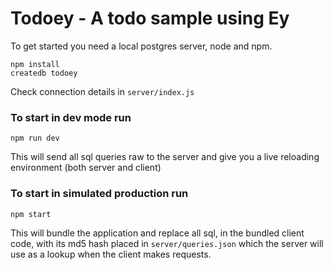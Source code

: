 # Todoey - A todo sample using Ey

To get started you need a local postgres server, node and npm.

```
npm install
createdb todoey
```

Check connection details in `server/index.js`

### To start in dev mode run 
```
npm run dev
```

This will send all sql queries raw to the server and give you a live reloading environment (both server and client)


### To start in simulated production run
```
npm start
```

This will bundle the application and replace all sql, in the bundled client code, with its md5 hash placed in `server/queries.json` which the server will use as a lookup when the client makes requests.
